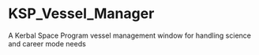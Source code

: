 # KSP_Vessel_Manager
A Kerbal Space Program vessel management window for handling science and career mode needs

